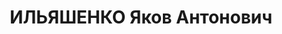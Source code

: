 ---
title: ИЛЬЯШЕНКО Яков Антонович
description: "1906 року народження, м. Лозова Дніпропетровської області, українець,\
  \ освіта вища, член ВКП(б). Проживав: м. Новогорлівка Донецької області, вул. Першотравнева,\
  \ буд. № 14. Завідуючий шахтою № 8-а. \n  Заарештований 3 жовтня 1937 року. Засуджений\
  \ виїзною сесією військової колегії Верховного суду СРСР у м. Сталіно (м. Донецьк)\
  \ до розстрілу з конфіскацією майна. Вирок приведено до виконання у м. Сталіно 3\
  \ грудня 1937 року. \n  Реабілітований у 1957 році."
---